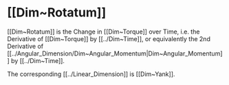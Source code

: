 
# [[Dim~Rotatum]] 

[[Dim~Rotatum]] is the Change in [[Dim~Torque]] over Time, 
i.e. the Derivative of [[Dim~Torque]] by [[../Dim~Time]], 
or equivalently the 2nd Derivative of [[../Angular_Dimension/Dim~Angular_Momentum|Dim~Angular_Momentum]] by [[../Dim~Time]]. 

The corresponding [[../Linear_Dimension]] is [[Dim~Yank]]. 
